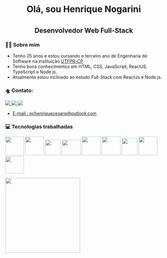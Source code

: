 <h1 align="center"> Olá, sou Henrique Nogarini<h1>
<h2 align="center">Desenvolvedor Web Full-Stack</h2>
          
### 👨‍🎓 Sobre mim
- Tenho 25 anos e estou cursando o terceiro ano de Engenharia de Software na instituição <a href=http://www.utfpr.edu.br/campus/cornelioprocopio>UTFPR-CP</a>
- Tenho bons conhecimentos em HTML, CSS, JavaScript, ReactJS, TypeScript e Node.js.
- Atualmente estou inclinado ao estudo Full-Stack com ReactJs e Node.js.

### :flying_saucer: Contato:
<a href="https://www.linkedin.com/in/henrique-nogarini-99943b216/" target="_blank"><img src="https://img.shields.io/badge/LinkedIn-0077B5?style=for-the-badge&logo=linkedin&logoColor=white"/>
<a href="https://discord.com/invite/_shielder" target="_blank"><img src="https://img.shields.io/badge/Discord-7289DA?style=for-the-badge&logo=discord&logoColor=white"/>
<a href="https://www.instagram.com/shielderdev?igsh=OHZ5djBoeXNtdHJ4" target="_blank"><img src="https://img.shields.io/badge/Instagram-E4405F?style=for-the-badge&logo=instagram&logoColor=white"/>
- E-mail : nchenriquecesarp@outlook.com

### 💻 Tecnologias trabalhadas 
<img src="https://cdn.jsdelivr.net/gh/devicons/devicon@latest/icons/html5/html5-original-wordmark.svg" width="60" height="60"/>  <img src="https://cdn.jsdelivr.net/gh/devicons/devicon@latest/icons/css3/css3-original-wordmark.svg" width="60" height="60"/>  <img src="https://cdn.jsdelivr.net/gh/devicons/devicon@latest/icons/javascript/javascript-original.svg" width="50" height="50"/> <img src="https://cdn.jsdelivr.net/gh/devicons/devicon@latest/icons/react/react-original-wordmark.svg" width="60" height="50"/>  <link rel="stylesheet" type='text/css' href="https://cdn.jsdelivr.net/gh/devicons/devicon@latest/devicon.min.css" width="60" height="60"/>  <img src="https://cdn.jsdelivr.net/gh/devicons/devicon@latest/icons/nodejs/nodejs-original-wordmark.svg" width="60" height="60" />  <img loading="lazy" src="https://cdn.jsdelivr.net/gh/devicons/devicon@latest/icons/java/java-original-wordmark.svg" width="60" height="60"/>  <img src="https://cdn.jsdelivr.net/gh/devicons/devicon@latest/icons/c/c-original.svg" width="50" height="55"/> <img src="https://cdn.jsdelivr.net/gh/devicons/devicon@latest/icons/mysql/mysql-original-wordmark.svg" width="60" height="60"/> <img src="https://cdn.jsdelivr.net/gh/devicons/devicon@latest/icons/postgresql/postgresql-plain-wordmark.svg" width="60" height="55"/>
          
<a href="https://github.com/henriquenogarini">
    <img height="240em" src="https://github-readme-stats.vercel.app/api/top-langs/?username=henriquenogarini&langs_count=7&layout=compact&theme=dark&icon_color=ffffff&bg_color=0D1117"/>
  </a>
